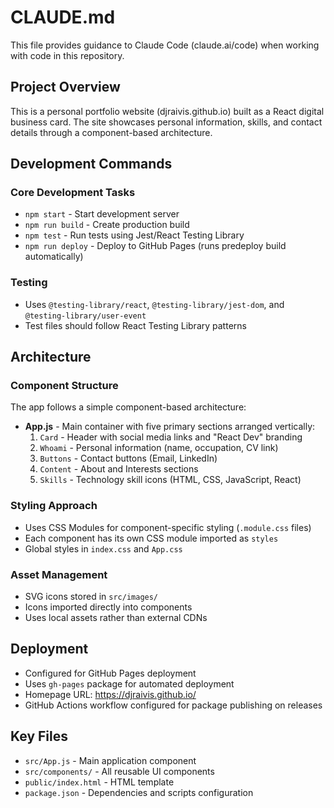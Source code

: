 # CLAUDE.md

This file provides guidance to Claude Code (claude.ai/code) when working with code in this repository.

## Project Overview

This is a personal portfolio website (djraivis.github.io) built as a React digital business card. The site showcases personal information, skills, and contact details through a component-based architecture.

## Development Commands

### Core Development Tasks
- `npm start` - Start development server
- `npm run build` - Create production build
- `npm test` - Run tests using Jest/React Testing Library
- `npm run deploy` - Deploy to GitHub Pages (runs predeploy build automatically)

### Testing
- Uses `@testing-library/react`, `@testing-library/jest-dom`, and `@testing-library/user-event`
- Test files should follow React Testing Library patterns

## Architecture

### Component Structure
The app follows a simple component-based architecture:

- **App.js** - Main container with five primary sections arranged vertically:
  1. `Card` - Header with social media links and "React Dev" branding
  2. `Whoami` - Personal information (name, occupation, CV link)
  3. `Buttons` - Contact buttons (Email, LinkedIn)
  4. `Content` - About and Interests sections
  5. `Skills` - Technology skill icons (HTML, CSS, JavaScript, React)

### Styling Approach
- Uses CSS Modules for component-specific styling (`.module.css` files)
- Each component has its own CSS module imported as `styles`
- Global styles in `index.css` and `App.css`

### Asset Management
- SVG icons stored in `src/images/`
- Icons imported directly into components
- Uses local assets rather than external CDNs

## Deployment

- Configured for GitHub Pages deployment
- Uses `gh-pages` package for automated deployment
- Homepage URL: https://djraivis.github.io/
- GitHub Actions workflow configured for package publishing on releases

## Key Files

- `src/App.js` - Main application component
- `src/components/` - All reusable UI components
- `public/index.html` - HTML template
- `package.json` - Dependencies and scripts configuration